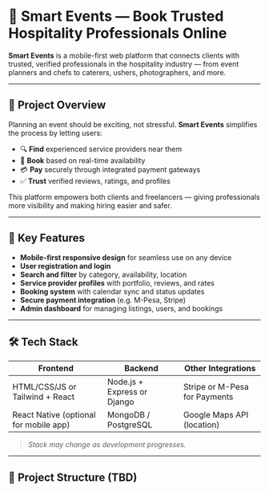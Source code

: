 # 🎉 Smart Events — Book Trusted Hospitality Professionals Online

**Smart Events** is a mobile-first web platform that connects clients with trusted, verified professionals in the hospitality industry — from event planners and chefs to caterers, ushers, photographers, and more.

---

## 🚀 Project Overview

Planning an event should be exciting, not stressful. **Smart Events** simplifies the process by letting users:

- 🔍 **Find** experienced service providers near them
- 📅 **Book** based on real-time availability
- 💳 **Pay** securely through integrated payment gateways
- ✅ **Trust** verified reviews, ratings, and profiles

This platform empowers both clients and freelancers — giving professionals more visibility and making hiring easier and safer.

---

## 🧩 Key Features

- **Mobile-first responsive design** for seamless use on any device
- **User registration and login**
- **Search and filter** by category, availability, location
- **Service provider profiles** with portfolio, reviews, and rates
- **Booking system** with calendar sync and status updates
- **Secure payment integration** (e.g. M-Pesa, Stripe)
- **Admin dashboard** for managing listings, users, and bookings

---

## 🛠️ Tech Stack

| Frontend       | Backend            | Other Integrations        |
|----------------|--------------------|----------------------------|
| HTML/CSS/JS or Tailwind + React | Node.js + Express or Django | Stripe or M-Pesa for Payments |
| React Native (optional for mobile app) | MongoDB / PostgreSQL      | Google Maps API (location)   |

> *Stack may change as development progresses.*

---

## 📁 Project Structure (TBD)
